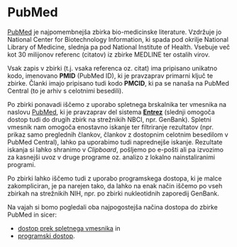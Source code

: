 # PubMed

[PubMed](https://pubmed.ncbi.nlm.nih.gov/) je najpomembnejša zbirka bio-medicinske literature. Vzdržuje jo National Center for Biotechnology Information, ki spada pod okrilje National Library of Medicine, slednja pa pod National Institute of Health. Vsebuje več kot 30 milijonov referenc (citatov) iz zbirke MEDLINE ter ostalih virov.

Vsak zapis v zbirki (t.j. vsaka referenca oz. citat) ima pripisano unikatno kodo, imenovano **PMID** (PubMed ID), ki je pravzaprav primarni ključ te zbirke. Članki imajo pripisano tudi kodo **PMCID**, ki pa se nanaša na PubMed Central (to je arhiv s celotnimi besedili).

Po zbirki ponavadi iščemo z uporabo spletnega brskalnika ter vmesnika na naslovu [PubMed](https://pubmed.ncbi.nlm.nih.gov/), ki je pravzaprav del sistema [**Entrez**](https://www.ncbi.nlm.nih.gov/search/) (slednji omogoča dostop tudi do drugih zbirk na strežnikih NBCI, npr. GenBank). Spletni vmesnik nam omogoča enostavno iskanje ter filtriranje rezultatov (npr. prikaz samo preglednih člankov, člankov z dostopnim celotnim besedilom v PubMed Central), lahko pa uporabimo tudi naprednejše iskanje. Rezultate iskanja si lahko shranimo v *Clipboard*, pošljemo po e-pošti ali pa izvozimo za kasnejši uvoz v druge programe oz. analizo z lokalno nainstaliranimi programi.

Po zbirki lahko iščemo tudi z uporabo programskega dostopa, ki je malce zakompliciran, je pa narejen tako, da lahko na enak način iščemo po vseh zbirkah na strežnikih NIH, npr. po zbirki nukleotidnih zaporedij GenBank.

Na vajah si bomo pogledali oba najpogostejša načina dostopa do zbirke PubMed in sicer:
* [dostop prek spletnega vmesnika](../vaje/pubmed_web.md) in
* [programski dostop](../vaje/pubmed_eutilities.ipynb).